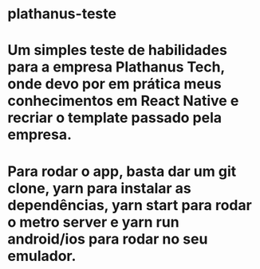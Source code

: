 # plathanus-teste

# Um simples teste de habilidades para a empresa Plathanus Tech, onde devo por em prática meus conhecimentos em React Native e recriar o template passado pela empresa.

# Para rodar o app, basta dar um git clone, yarn para instalar as dependências, yarn start para rodar o metro server e yarn run android/ios para rodar no seu emulador.
